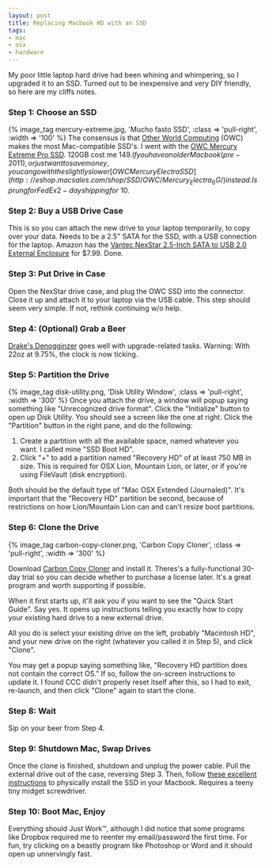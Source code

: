 ```yaml
---
layout: post
title: Replacing Macbook HD with an SSD
tags:
- mac
- osx
- hardware
---
```


My poor little laptop hard drive had been whining and whimpering, so I upgraded it
to an SSD.  Turned out to be inexpensive and very DIY friendly, so here are my cliffs
notes.
<!--more-->
### Step 1: Choose an SSD
{% image_tag mercury-extreme.jpg, 'Mucho fasto SSD', :class => 'pull-right', :width => '100' %}
The consensus is that [Other World Computing](macsales.com) (OWC) makes the most
Mac-compatible SSD's.  I went with the [OWC Mercury Extreme Pro SSD](http://eshop.macsales.com/shop/SSD/OWC/Mercury_6G/).
120GB cost me $149.  If you have an older Macbook (pre-2011), or just want to save
money, you can go with the slightly slower [OWC Mercury Electra SSD](http://eshop.macsales.com/shop/SSD/OWC/Mercury_Electra_6G/)
instead.  I sprung for FedEx 2-day shipping for ~$10.

### Step 2: Buy a USB Drive Case
This is so you can attach the new drive to your laptop temporarily, to copy over your data.
Needs to be a 2.5" SATA for the SSD, with a USB connection for the laptop.
Amazon has the [Vantec NexStar 2.5-Inch SATA to USB 2.0 External Enclosure](
http://www.amazon.com/gp/product/B002JQNXZC/ref=oh_details_o00_s00_i00) for $7.99.
Done.

### Step 3: Put Drive in Case

Open the NexStar drive case, and plug the OWC SSD into the connector.  Close it up and
attach it to your laptop via the USB cable.  This step should seem very simple.  If not, rethink
continuing w/o help.

### Step 4: (Optional) Grab a Beer

[Drake's Denogginzer](http://www.ratebeer.com/beer/drakes-denogginizer/30946/) goes well
with upgrade-related tasks.  Warning: With 22oz at 9.75%, the clock is now ticking.

### Step 5: Partition the Drive

{% image_tag disk-utility.png, 'Disk Utility Window', :class => 'pull-right', :width => '300' %}
Once you attach the drive, a window will popup saying something like "Unrecognized drive format".
Click the "Initialize" button to open up Disk Utility.  You should see a screen like
the one at right.  Click the "Partition" button in the right pane, and do the following:

1. Create a partition with all the available space, named whatever you want.  I called
   mine "SSD Boot HD".
2. Click "+" to add a partition named "Recovery HD" of at least 750 MB in size.
   This is required for OSX Lion, Mountain Lion, or later, or if you're using FileVault
   (disk encryption).

Both should be the default type of "Mac OSX Extended (Journaled)".  It's important that the 
"Recovery HD" partition be second, because of restrictions on how Lion/Mountain Lion can
and can't resize boot partitions.

### Step 6: Clone the Drive

{% image_tag carbon-copy-cloner.png, 'Carbon Copy Cloner', :class => 'pull-right', :width => '300' %}

Download [Carbon Copy Cloner](http://www.bombich.com/download.html) and install it.
Theres's a fully-functional 30-day trial so you can decide whether to purchase a
license later.  It's a great program and worth supporting if possible.

When it first starts up, it'll ask you if you want to see the "Quick Start Guide".
Say yes.  It opens up instructions telling you exactly how to copy your existing hard drive
to a new external drive.

All you do is select your existing drive on the left, probably "Macintosh HD", and your
new drive on the right (whatever you called it in Step 5), and click "Clone".

You may get a popup saying something like, "Recovery HD partition does not contain the correct OS."
If so, follow the on-screen instructions to update it.  I found CCC didn't properly
reset itself after this, so I had to exit, re-launch, and then click "Clone" again to
start the clone.

### Step 8: Wait

Sip on your beer from Step 4.

### Step 9: Shutdown Mac, Swap Drives

Once the clone is finished, shutdown and unplug the power cable.  Pull the external drive
out of the case, reversing Step 3. Then, follow [these excellent instructions](http://macinstruct.com/node/407)
to physically install the SSD in your Macbook.  Requires a teeny tiny midget screwdriver.

### Step 10: Boot Mac, Enjoy

Everything should Just Work&trade;, although I did notice that some programs like Dropbox
required me to reenter my email/password the first time.  For fun, try clicking on a beastly
program like Photoshop or Word and it should open up unnervingly fast.


